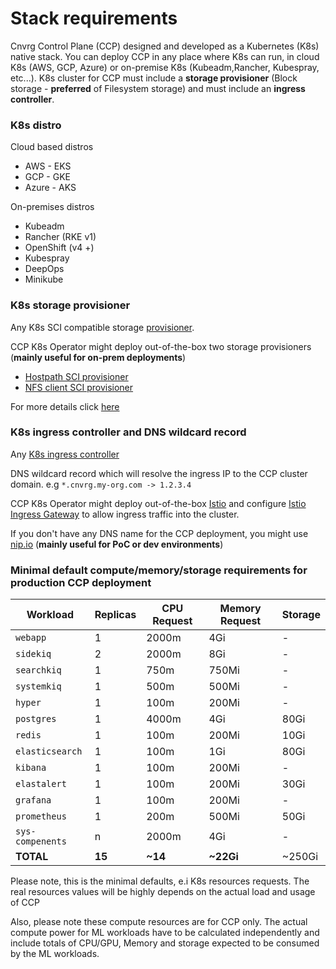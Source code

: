 # Stack requirements

Cnvrg Control Plane (CCP) designed and developed as a Kubernetes (K8s) native stack.
You can deploy CCP in any place where K8s can run, in cloud K8s (AWS, GCP, Azure) or 
on-premise K8s (Kubeadm,Rancher, Kubespray, etc...). K8s cluster for CCP must
include a **storage provisioner** (Block storage - **preferred**  of Filesystem storage) 
and must include an **ingress controller**.        

### K8s distro
Cloud based distros 
* AWS - EKS 
* GCP - GKE
* Azure - AKS

On-premises distros 
* Kubeadm
* Rancher (RKE v1)
* OpenShift (v4 +)
* Kubespray
* DeepOps
* Minikube

### K8s storage provisioner
Any K8s SCI compatible storage [provisioner](https://kubernetes.io/docs/concepts/storage/storage-classes/#provisioner).



CCP K8s Operator might deploy out-of-the-box two storage provisioners (**mainly useful for on-prem deployments**)
* [Hostpath SCI provisioner](https://github.com/kubevirt/hostpath-provisioner)
* [NFS client SCI provisioner](https://github.com/kubernetes-sigs/nfs-subdir-external-provisioner)

For more details click [here](/docs/deployments/storage.md) 


### K8s ingress controller and DNS wildcard record 
Any [K8s ingress controller](https://kubernetes.io/docs/concepts/services-networking/ingress-controllers/)

DNS wildcard record which will resolve the ingress IP to the CCP cluster domain. e.g `*.cnvrg.my-org.com -> 1.2.3.4`


CCP K8s Operator might deploy out-of-the-box 
[Istio](https://istio.io/) and configure [Istio Ingress Gateway](https://istio.io/latest/docs/tasks/traffic-management/ingress/ingress-control/) to allow ingress traffic into the cluster.

If you don't have any DNS name for the CCP deployment, you might use [nip.io](https://nip.io) 
(**mainly useful for PoC or dev environments**)


### Minimal default compute/memory/storage requirements for production CCP deployment
|**Workload**|**Replicas**|**CPU Request**|**Memory Request**|**Storage**
| ------------------|---|-------|-----------|-----
|`webapp`           | 1 | 2000m | 4Gi       | -  
|`sidekiq`          | 2 | 2000m | 8Gi       | - 
|`searchkiq`        | 1 | 750m  | 750Mi     | - 
|`systemkiq`        | 1 | 500m  | 500Mi     | - 
|`hyper`            | 1 | 100m  | 200Mi     | -  
|`postgres`         | 1 | 4000m | 4Gi       | 80Gi 
|`redis`            | 1 | 100m  | 200Mi     | 10Gi 
|`elasticsearch`    | 1 | 100m  | 1Gi       | 80Gi 
|`kibana`           | 1 | 100m  | 200Mi     | -
|`elastalert`       | 1 | 100m  | 200Mi     | 30Gi
|`grafana`          | 1 | 100m  | 200Mi     | -
|`prometheus`       | 1 | 200m  | 500Mi     | 50Gi
|`sys-compenents`   | n | 2000m| 4Gi     | -
|**TOTAL**| **15** | **~14** | **~22Gi** | ~250Gi | - | - 


Please note, this is the minimal defaults, e.i K8s resources requests. 
The real resources values will be highly depends on the actual load and usage of CCP

Also, please note these compute resources are for CCP only. 
The actual compute power for ML workloads have to be calculated independently 
and include totals of CPU/GPU, Memory and storage expected to be consumed by the ML workloads.    



